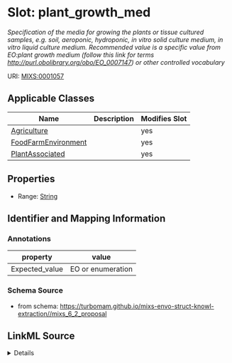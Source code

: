 # Slot: plant_growth_med


_Specification of the media for growing the plants or tissue cultured samples, e.g. soil, aeroponic, hydroponic, in vitro solid culture medium, in vitro liquid culture medium. Recommended value is a specific value from EO:plant growth medium (follow this link for terms http://purl.obolibrary.org/obo/EO_0007147) or other controlled vocabulary_



URI: [MIXS:0001057](https://w3id.org/mixs/0001057)



<!-- no inheritance hierarchy -->




## Applicable Classes

| Name | Description | Modifies Slot |
| --- | --- | --- |
[Agriculture](Agriculture.md) |  |  yes  |
[FoodFarmEnvironment](FoodFarmEnvironment.md) |  |  yes  |
[PlantAssociated](PlantAssociated.md) |  |  yes  |







## Properties

* Range: [String](String.md)





## Identifier and Mapping Information





### Annotations

| property | value |
| --- | --- |
| Expected_value | EO or enumeration |



### Schema Source


* from schema: https://turbomam.github.io/mixs-envo-struct-knowl-extraction//mixs_6_2_proposal




## LinkML Source

<details>
```yaml
name: plant_growth_med
annotations:
  Expected_value:
    tag: Expected_value
    value: EO or enumeration
description: Specification of the media for growing the plants or tissue cultured
  samples, e.g. soil, aeroponic, hydroponic, in vitro solid culture medium, in vitro
  liquid culture medium. Recommended value is a specific value from EO:plant growth
  medium (follow this link for terms http://purl.obolibrary.org/obo/EO_0007147) or
  other controlled vocabulary
title: plant growth medium
notes:
- growth
- plant
from_schema: https://turbomam.github.io/mixs-envo-struct-knowl-extraction//mixs_6_2_proposal
rank: 1000
string_serialization: '{termLabel} [{termID}] or [husk|other artificial liquid medium|other
  artificial solid medium|peat moss|perlite|pumice|sand|soil|vermiculite|water]'
slot_uri: MIXS:0001057
alias: plant_growth_med
domain_of:
- Agriculture
- FoodFarmEnvironment
- PlantAssociated
range: string
required: false
recommended: false

```
</details>